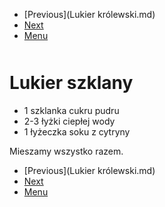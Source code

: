 <!-- Navigation Menu Start -->

- [Previous](Lukier królewski.md)
- [Next](MacNCheese.md)
- [Menu](README.md)

<div style="margin-bottom: 50px"></div>

<!-- /Navigation Menu Start -->

# Lukier szklany

- 1 szklanka cukru pudru 
- 2-3 łyżki ciepłej wody 
- 1 łyżeczka soku z cytryny 
  
Mieszamy wszystko razem. 

<!-- Navigation Menu End -->

- [Previous](Lukier królewski.md)
- [Next](MacNCheese.md)
- [Menu](README.md)

<div style="margin-bottom: 50px"></div>

<!-- /Navigation Menu End -->